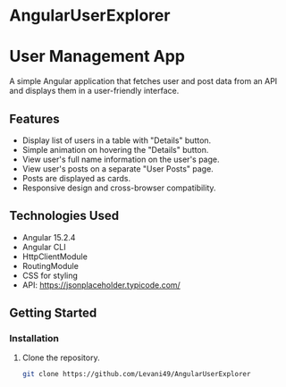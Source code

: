 # AngularUserExplorer

# User Management App

A simple Angular application that fetches user and post data from an API and displays them in a user-friendly interface.

## Features

- Display list of users in a table with "Details" button.
- Simple animation on hovering the "Details" button.
- View user's full name information on the user's page.
- View user's posts on a separate "User Posts" page.
- Posts are displayed as cards.
- Responsive design and cross-browser compatibility.

## Technologies Used

- Angular 15.2.4
- Angular CLI
- HttpClientModule
- RoutingModule
- CSS for styling
- API: https://jsonplaceholder.typicode.com/

## Getting Started


### Installation

1. Clone the repository.
   ```sh
   git clone https://github.com/Levani49/AngularUserExplorer
